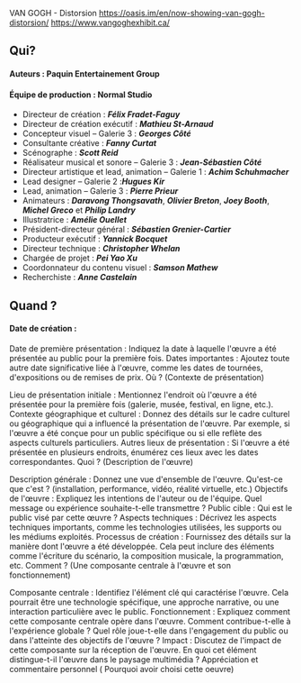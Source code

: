 
VAN GOGH - Distorsion
https://oasis.im/en/now-showing-van-gogh-distorsion/
https://www.vangoghexhibit.ca/
## Qui?

#### Auteurs :  Paquin Entertainement Group

#### Équipe de production : Normal Studio

-  Directeur de création : ***Félix Fradet-Faguy***
-  Directeur de création exécutif : ***Mathieu St-Arnaud***
-  Concepteur visuel – Galerie 3 : ***Georges Côté***
-  Consultante créative : ***Fanny Curtat***
-  Scénographe : ***Scott Reid***
-  Réalisateur musical et sonore – Galerie 3 : ***Jean-Sébastien Côté***
-  Directeur artistique et lead, animation – Galerie 1 : ***Achim Schuhmacher***
-  Lead designer – Galerie 2 :***Hugues Kir***
-  Lead, animation – Galerie 3 : ***Pierre Prieur***
-  Animateurs : ***Daravong Thongsavath***, ***Olivier Breton***,
***Joey Booth***, ***Michel Greco*** et ***Philip Landry***
-  Illustratrice : ***Amélie Ouellet***
-  Président-directeur général : ***Sébastien Grenier-Cartier***
-  Producteur exécutif : ***Yannick Bocquet***
-  Directeur technique : ***Christopher Whelan***
-  Chargée de projet : ***Pei Yao Xu***
-  Coordonnateur du contenu visuel : ***Samson Mathew***
-  Recherchiste : ***Anne Castelain***


## Quand ?

#### Date de création : 
Date de première présentation : Indiquez la date à laquelle l'œuvre a été présentée au public pour la première fois.
Dates importantes : Ajoutez toute autre date significative liée à l'œuvre, comme les dates de tournées, d'expositions ou de remises de prix.
Où ?
(Contexte de présentation)

Lieu de présentation initiale : Mentionnez l'endroit où l'œuvre a été présentée pour la première fois (galerie, musée, festival, en ligne, etc.).
Contexte géographique et culturel : Donnez des détails sur le cadre culturel ou géographique qui a influencé la présentation de l'œuvre. Par exemple, si l'œuvre a été conçue pour un public spécifique ou si elle reflète des aspects culturels particuliers.
Autres lieux de présentation : Si l'œuvre a été présentée en plusieurs endroits, énumérez ces lieux avec les dates correspondantes.
Quoi ?
(Description de l'œuvre)

Description générale : Donnez une vue d'ensemble de l'œuvre. Qu'est-ce que c'est ? (installation, performance, vidéo, réalité virtuelle, etc.)
Objectifs de l'œuvre : Expliquez les intentions de l'auteur ou de l'équipe. Quel message ou expérience souhaite-t-elle transmettre ?
Public cible : Qui est le public visé par cette œuvre ?
Aspects techniques : Décrivez les aspects techniques importants, comme les technologies utilisées, les supports ou les médiums exploités.
Processus de création : Fournissez des détails sur la manière dont l'œuvre a été développée. Cela peut inclure des éléments comme l'écriture du scénario, la composition musicale, la programmation, etc.
Comment ?
(Une composante centrale à l'œuvre et son fonctionnement)

Composante centrale : Identifiez l'élément clé qui caractérise l'œuvre. Cela pourrait être une technologie spécifique, une approche narrative, ou une interaction particulière avec le public.
Fonctionnement : Expliquez comment cette composante centrale opère dans l'œuvre. Comment contribue-t-elle à l'expérience globale ? Quel rôle joue-t-elle dans l'engagement du public ou dans l'atteinte des objectifs de l'œuvre ?
Impact : Discutez de l'impact de cette composante sur la réception de l'œuvre. En quoi cet élément distingue-t-il l'œuvre dans le paysage multimédia ?
Appréciation et commentaire personnel
( Pourquoi avoir choisi cette oeuvre)
